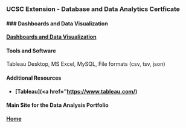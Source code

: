 ### UCSC Extension - Database and Data Analytics Certficate

#### ### Dashboards and Data Visualization

**[Dashboards and Data Visualization](https://dduril.github.io/ucscx-data-analytics/data-viz/)**

#### Tools and Software

Tableau Desktop, MS Excel, MySQL, File formats (csv, tsv, json)

#### Additional Resources

- **[Tableau](<a href="https://www.tableau.com/)**

#### Main Site for the Data Analysis Portfolio

**[Home](https://dduril.github.io/ucscx-data-analytics/)**